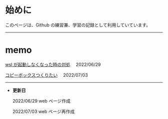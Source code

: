 # 始めに

このページは、Github の練習兼、学習の記録として利用していています。

---

# memo

[wsl が起動しなくなった時の対処](https://noy90.github.io/memo1.html)　 2022/06/29

[コピーボックスつくりたい](https://noy90.github.io/memo2.html)　 2022/07/03

---

- **更新日**

  2022/06/29 web ページ作成

  2022/07/03 web ページ再作成

